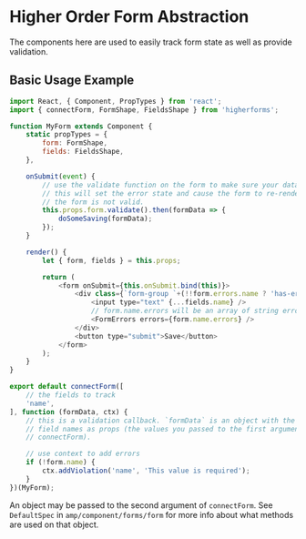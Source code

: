 # Higher Order Form Abstraction

The components here are used to easily track form state as well as provide
validation.

## Basic Usage Example

```js
import React, { Component, PropTypes } from 'react';
import { connectForm, FormShape, FieldsShape } from 'higherforms';

function MyForm extends Component {
    static propTypes = {
        form: FormShape,
        fields: FieldsShape,
    },

    onSubmit(event) {
        // use the validate function on the form to make sure your data is okay
        // this will set the error state and cause the form to re-render if
        // the form is not valid.
        this.props.form.validate().then(formData => {
            doSomeSaving(formData);
        });
    }

    render() {
        let { form, fields } = this.props;

        return (
            <form onSubmit={this.onSubmit.bind(this)}>
                <div class={`form-group `+(!!form.errors.name ? 'has-error' : '')}>
                    <input type="text" {...fields.name} />
                    // form.name.errors will be an array of string error messages
                    <FormErrors errors={form.name.errors} />
                </div>
                <button type="submit">Save</button>
            </form>
        );
    }
}

export default connectForm([
    // the fields to track
    'name',
], function (formData, ctx) {
    // this is a validation callback. `formData` is an object with the form
    // field names as props (the values you passed to the first argument of
    // connectForm).

    // use context to add errors
    if (!form.name) {
        ctx.addViolation('name', 'This value is required');
    }
})(MyForm);
```

An object may be passed to the second argument of `connectForm`. See
`DefaultSpec` in `amp/component/forms/form` for more info about what methods
are used on that object.
